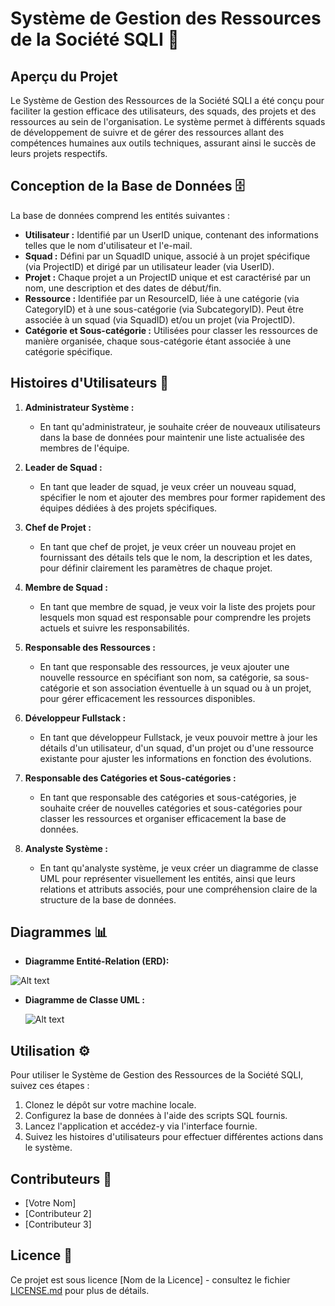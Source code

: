 # Système de Gestion des Ressources de la Société SQLI 🚀

## Aperçu du Projet

Le Système de Gestion des Ressources de la Société SQLI a été conçu pour faciliter la gestion efficace des utilisateurs, des squads, des projets et des ressources au sein de l'organisation. Le système permet à différents squads de développement de suivre et de gérer des ressources allant des compétences humaines aux outils techniques, assurant ainsi le succès de leurs projets respectifs.

## Conception de la Base de Données 🗄️

La base de données comprend les entités suivantes :

- **Utilisateur :** Identifié par un UserID unique, contenant des informations telles que le nom d'utilisateur et l'e-mail.
- **Squad :** Défini par un SquadID unique, associé à un projet spécifique (via ProjectID) et dirigé par un utilisateur leader (via UserID).
- **Projet :** Chaque projet a un ProjectID unique et est caractérisé par un nom, une description et des dates de début/fin.
- **Ressource :** Identifiée par un ResourceID, liée à une catégorie (via CategoryID) et à une sous-catégorie (via SubcategoryID). Peut être associée à un squad (via SquadID) et/ou un projet (via ProjectID).
- **Catégorie et Sous-catégorie :** Utilisées pour classer les ressources de manière organisée, chaque sous-catégorie étant associée à une catégorie spécifique.

## Histoires d'Utilisateurs 📜

1. **Administrateur Système :**

   - En tant qu'administrateur, je souhaite créer de nouveaux utilisateurs dans la base de données pour maintenir une liste actualisée des membres de l'équipe.

2. **Leader de Squad :**

   - En tant que leader de squad, je veux créer un nouveau squad, spécifier le nom et ajouter des membres pour former rapidement des équipes dédiées à des projets spécifiques.

3. **Chef de Projet :**

   - En tant que chef de projet, je veux créer un nouveau projet en fournissant des détails tels que le nom, la description et les dates, pour définir clairement les paramètres de chaque projet.

4. **Membre de Squad :**

   - En tant que membre de squad, je veux voir la liste des projets pour lesquels mon squad est responsable pour comprendre les projets actuels et suivre les responsabilités.

5. **Responsable des Ressources :**

   - En tant que responsable des ressources, je veux ajouter une nouvelle ressource en spécifiant son nom, sa catégorie, sa sous-catégorie et son association éventuelle à un squad ou à un projet, pour gérer efficacement les ressources disponibles.

6. **Développeur Fullstack :**

   - En tant que développeur Fullstack, je veux pouvoir mettre à jour les détails d'un utilisateur, d'un squad, d'un projet ou d'une ressource existante pour ajuster les informations en fonction des évolutions.

7. **Responsable des Catégories et Sous-catégories :**

   - En tant que responsable des catégories et sous-catégories, je souhaite créer de nouvelles catégories et sous-catégories pour classer les ressources et organiser efficacement la base de données.

8. **Analyste Système :**
   - En tant qu'analyste système, je veux créer un diagramme de classe UML pour représenter visuellement les entités, ainsi que leurs relations et attributs associés, pour une compréhension claire de la structure de la base de données.

## Diagrammes 📊

- **Diagramme Entité-Relation (ERD):**

 ![Alt text](https://i.ibb.co/DVhKTmN/ERD.jpg)
- **Diagramme de Classe UML :**

  ![Alt text](https://i.ibb.co/GvKSJhr/Class-diagram.jpg)
## Utilisation ⚙️

Pour utiliser le Système de Gestion des Ressources de la Société SQLI, suivez ces étapes :

1. Clonez le dépôt sur votre machine locale.
2. Configurez la base de données à l'aide des scripts SQL fournis.
3. Lancez l'application et accédez-y via l'interface fournie.
4. Suivez les histoires d'utilisateurs pour effectuer différentes actions dans le système.

## Contributeurs 👥

- [Votre Nom]
- [Contributeur 2]
- [Contributeur 3]

## Licence 📄

Ce projet est sous licence [Nom de la Licence] - consultez le fichier [LICENSE.md](LICENSE.md) pour plus de détails.
